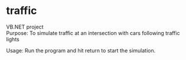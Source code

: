 # traffic
VB.NET project  
Purpose: To simulate traffic at an intersection with cars following traffic lights

Usage: Run the program and hit return to start the simulation.
